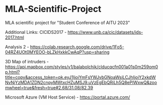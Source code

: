 # MLA-Scientific-Project
MLA scientific project for "Student Conference of AITU 2023"

Additional Links:
CICIDS2017 - https://www.unb.ca/cic/datasets/ids-2017.html

Analysis 2 - https://colab.research.google.com/drive/1Fo5-04RZ4UOt0MYEOO-bLZkHxkkCwAqP?usp=sharing

3D Map of intruders - https://api.mapbox.com/styles/v1/balabolchik/clducqcfn001a01s0m259om0p.html?title=copy&access_token=pk.eyJ1IjoiYmFsYWJvbGNoaWsiLCJhIjoiY2xkdWNvNjYzMDA1ZDN2cnpyMWtxcHZuMSJ9.uVzEgEbQRiLh5Q8ePIWxwQ&zoomwheel=true&fresh=true#2.68/31.08/82.39

Microsoft Azure (VM Host Service) - https://portal.azure.com/
